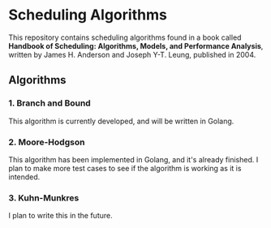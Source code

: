 # Scheduling Algorithms

This repository contains scheduling algorithms found in a book called __Handbook of Scheduling: Algorithms, Models, and Performance Analysis__, 
written by James H. Anderson and Joseph Y-T. Leung, published in 2004.

## Algorithms

### 1. Branch and Bound

This algorithm is currently developed, and will be written in Golang.

### 2. Moore-Hodgson

This algorithm has been implemented in Golang, and it's already finished. I plan to make more test cases to see if the algorithm is working as it is intended.

### 3. Kuhn-Munkres

I plan to write this in the future.